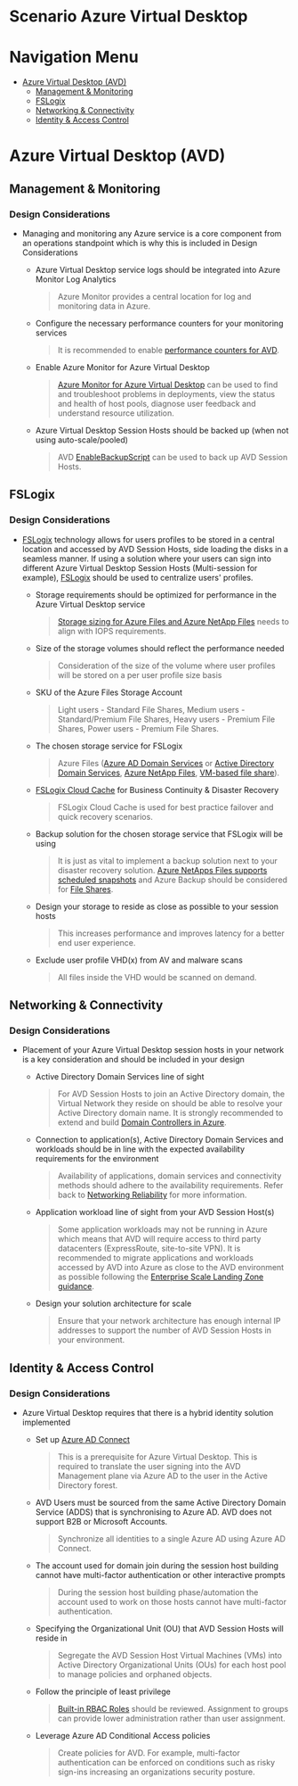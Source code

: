 # Scenario Azure Virtual Desktop

# Navigation Menu

  - [Azure Virtual Desktop (AVD)](#Azure-Virtual-Desktop-AVD)
    - [Management &amp; Monitoring](#Management--Monitoring)
    - [FSLogix](#FSLogix)
    - [Networking &amp; Connectivity](#Networking--Connectivity)
    - [Identity &amp; Access Control](#Identity--Access-Control)
# Azure Virtual Desktop (AVD)
        
## Management &amp; Monitoring
### Design Considerations
* Managing and monitoring any Azure service is a core component from an operations standpoint which is why this is included in Design Considerations
  - Azure Virtual Desktop service logs should be integrated into Azure Monitor Log Analytics
    > Azure Monitor provides a central location for log and monitoring data in Azure.
                                
                            
  - Configure the necessary performance counters for your monitoring services
    > It is recommended to enable [performance counters for AVD](https://docs.microsoft.com/azure/virtual-desktop/azure-monitor#set-up-performance-counters).
                                
                            
  - Enable Azure Monitor for Azure Virtual Desktop
    > [Azure Monitor for Azure Virtual Desktop](https://docs.microsoft.com/azure/virtual-desktop/azure-monitor) can be used to find and troubleshoot problems in deployments, view the status and health of host pools, diagnose user feedback and understand resource utilization.
                                
                            
  - Azure Virtual Desktop Session Hosts should be backed up (when not using auto-scale/pooled)
    > AVD [EnableBackupScript](https://github.com/Azure/RDS-Templates/tree/master/EnableBackupScript) can be used to back up AVD Session Hosts.
                                
                            
## FSLogix
### Design Considerations
* [FSLogix](https://docs.microsoft.com/en-us/azure/architecture/example-scenario/wvd/windows-virtual-desktop-fslogix) technology allows for users profiles to be stored in a central location and accessed by AVD Session Hosts, side loading the disks in a seamless manner. If using a solution where your users can sign into different Azure Virtual Desktop Session Hosts (Multi-session for example), [FSLogix](https://docs.microsoft.com/azure/architecture/example-scenario/wvd/windows-virtual-desktop-fslogix) should be used to centralize users&#39; profiles.
  - Storage requirements should be optimized for performance in the Azure Virtual Desktop service
    > [Storage sizing for Azure Files and Azure NetApp Files](https://docs.microsoft.com/azure/architecture/example-scenario/wvd/windows-virtual-desktop-fslogix#performance-requirements) needs to align with IOPS requirements.
                                
                            
  - Size of the storage volumes should reflect the performance needed
    > Consideration of the size of the volume where user profiles will be stored on a per user profile size basis
                                
                            
  - SKU of the Azure Files Storage Account
    > Light users - Standard File Shares, Medium users - Standard/Premium File Shares, Heavy users - Premium File Shares, Power users - Premium File Shares.
                                
                            
  - The chosen storage service for FSLogix
    > Azure Files ([Azure AD Domain Services](https://docs.microsoft.com/azure/virtual-desktop/create-profile-container-adds) or [Active Directory Domain Services](https://docs.microsoft.com/azure/virtual-desktop/create-file-share), [Azure NetApp Files](https://docs.microsoft.com/azure/virtual-desktop/create-fslogix-profile-container), [VM-based file share](https://docs.microsoft.com/azure/virtual-desktop/create-host-pools-user-profile)).
                                
                            
  - [FSLogix Cloud Cache](https://docs.microsoft.com/fslogix/cloud-cache-resiliency-availability-cncpt) for Business Continuity &amp; Disaster Recovery
    > FSLogix Cloud Cache is used for best practice failover and quick recovery scenarios.
                                
                            
  - Backup solution for the chosen storage service that FSLogix will be using
    > It is just as vital to implement a backup solution next to your disaster recovery solution. [Azure NetApps Files supports scheduled snapshots](https://docs.microsoft.com/azure/azure-netapp-files/azure-netapp-files-manage-snapshots) and Azure Backup should be considered for [File Shares](https://docs.microsoft.com/azure/backup/azure-file-share-backup-overview).
                                
                            
  - Design your storage to reside as close as possible to your session hosts
    > This increases performance and improves latency for a better end user experience.
                                
                            
  - Exclude user profile VHD(x) from AV and malware scans
    > All files inside the VHD would be scanned on demand.
                                
                            
## Networking &amp; Connectivity
### Design Considerations
* Placement of your Azure Virtual Desktop session hosts in your network is a key consideration and should be included in your design
  - Active Directory Domain Services line of sight
    > For AVD Session Hosts to join an Active Directory domain, the Virtual Network they reside on should be able to resolve your Active Directory domain name. It is strongly recommended to extend and build [Domain Controllers in Azure](https://docs.microsoft.com/azure/architecture/reference-architectures/identity/adds-extend-domain).
                                
                            
  - Connection to application(s), Active Directory Domain Services and workloads should be in line with the expected availability requirements for the environment
    > Availability of applications, domain services and connectivity methods should adhere to the availability requirements. Refer back to [Networking Reliability](https://github.com/Azure/WellArchitected-Assessment/blob/main/assessments/reliability/application.md#networking--connectivity) for more information.
                                
                            
  - Application workload line of sight from your AVD Session Host(s)
    > Some application workloads may not be running in Azure which means that AVD will require access to third party datacenters (ExpressRoute, site-to-site VPN). It is recommended to migrate applications and workloads accessed by AVD into Azure as close to the AVD environment as possible following the [Enterprise Scale Landing Zone guidance](https://docs.microsoft.com/azure/cloud-adoption-framework/ready/landing-zone/).
                                
                            
  - Design your solution architecture for scale
    > Ensure that your network architecture has enough internal IP addresses to support the number of AVD Session Hosts in your environment.
                                
                            
## Identity &amp; Access Control
### Design Considerations
* Azure Virtual Desktop requires that there is a hybrid identity solution implemented
  - Set up [Azure AD Connect](https://docs.microsoft.com/azure/active-directory/hybrid/whatis-azure-ad-connect)
    > This is a prerequisite for Azure Virtual Desktop. This is required to translate the user signing into the AVD Management plane via Azure AD to the user in the Active Directory forest.
                                
                            
  - AVD Users must be sourced from the same Active Directory Domain Service (ADDS) that is synchronising to Azure AD. AVD does not support B2B or Microsoft Accounts.
    > Synchronize all identities to a single Azure AD using Azure AD Connect.
                                
                            
  - The account used for domain join during the session host building cannot have multi-factor authentication or other interactive prompts
    > During the session host building phase/automation the account used to work on those hosts cannot have multi-factor authentication.
                                
                            
  - Specifying the Organizational Unit (OU) that AVD Session Hosts will reside in
    > Segregate the AVD Session Host Virtual Machines (VMs) into Active Directory Organizational Units (OUs) for each host pool to manage policies and orphaned objects.
                                
                            
  - Follow the principle of least privilege
    > [Built-in RBAC Roles](https://docs.microsoft.com/azure/virtual-desktop/rbac) should be reviewed. Assignment to groups can provide lower administration rather than user assignment.
                                
                            
  - Leverage Azure AD Conditional Access policies
    > Create policies for AVD. For example, multi-factor authentication can be enforced on conditions such as risky sign-ins increasing an organizations security posture.
                                
                            